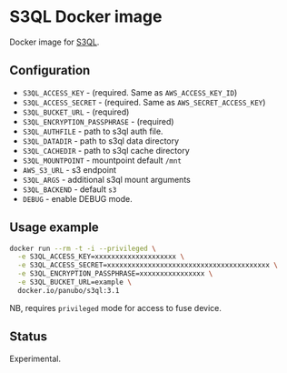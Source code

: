 # S3QL Docker image

Docker image for [S3QL](https://github.com/s3ql/s3ql/).

## Configuration

- `S3QL_ACCESS_KEY` - (required. Same as `AWS_ACCESS_KEY_ID`)
- `S3QL_ACCESS_SECRET` - (required. Same as `AWS_SECRET_ACCESS_KEY`)
- `S3QL_BUCKET_URL` - (required)
- `S3QL_ENCRYPTION_PASSPHRASE` - (required)
- `S3QL_AUTHFILE` - path to s3ql auth file.
- `S3QL_DATADIR` - path to s3ql data directory
- `S3QL_CACHEDIR` - path to s3ql cache directory
- `S3QL_MOUNTPOINT` - mountpoint default `/mnt`
- `AWS_S3_URL` - s3 endpoint
- `S3QL_ARGS` - additional s3ql mount arguments
- `S3QL_BACKEND` - default `s3`
- `DEBUG` - enable DEBUG mode.

## Usage example

```bash
docker run --rm -t -i --privileged \
  -e S3QL_ACCESS_KEY=xxxxxxxxxxxxxxxxxxxx \
  -e S3QL_ACCESS_SECRET=xxxxxxxxxxxxxxxxxxxxxxxxxxxxxxxxxxxxxxxx \
  -e S3QL_ENCRYPTION_PASSPHRASE=xxxxxxxxxxxxxxxx \
  -e S3QL_BUCKET_URL=example \
  docker.io/panubo/s3ql:3.1
```

NB, requires `privileged` mode for access to fuse device.

## Status

Experimental.
